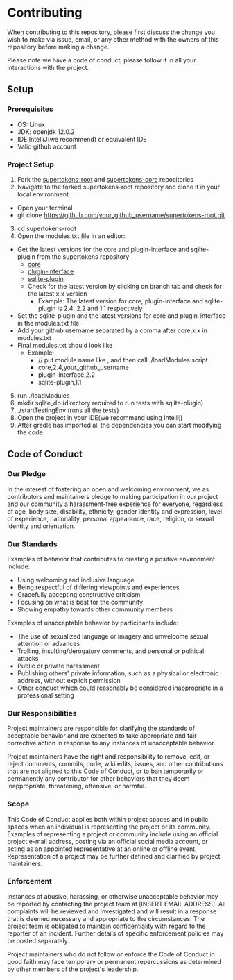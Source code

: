 # Contributing

When contributing to this repository, please first discuss the change you wish to make via issue,
email, or any other method with the owners of this repository before making a change. 

Please note we have a code of conduct, please follow it in all your interactions with the project.

## Setup

### Prerequisites
- OS: Linux
- JDK: openjdk 12.0.2
- IDE:IntelliJ(we recommend) or equivalent IDE
- Valid github account

### Project Setup
1. Fork the [supertokens-root](https://github.com/supertokens/supertokens-root.git) and [supertokens-core](https://github.com/supertokens/supertokens-core) repositories
2. Navigate to the forked supertokens-root repository and clone it in your local environment 
  - Open your terminal
  - git clone https://github.com/your_github_username/supertokens-root.git
3. cd supertokens-root
4. Open the modules.txt file in an editor:
  - Get the latest versions for the core and plugin-interface and sqlite-plugin from the supertokens repository 
    - [core](https://github.com/supertokens/supertokens-core)
    - [plugin-interface](https://github.com/supertokens/supertokens-plugin-interface)
    - [sqlite-plugin](https://github.com/supertokens/supertokens-sqlite-plugin)
    - Check for the latest version by clicking on branch tab and check for the latest x.x version
      - Example: The latest version for core, plugin-interface and sqlite-plugin is 2.4, 2.2 and 1.1 respectively
  - Set the sqlite-plugin and the latest versions for core and plugin-interface in the modules.txt file
  - Add your github username separated by a comma after core,x.x in  modules.txt
  - Final modules.txt should look like
    - Example: 
	    - // put module name like <module name>,<branch name> and then call ./loadModules script
      - core,2.4,your_github_username
      - plugin-interface,2.2
      - sqlite-plugin,1.1
5. run ./loadModules
6. mkdir sqlite_db (directory required to run tests with sqlite-plugin)
7. ./startTestingEnv (runs all the tests)
8. Open the project in your IDE(we recommend using Intellij)
9. After gradle has imported all the dependencies you can start modifying the code



## Code of Conduct

### Our Pledge

In the interest of fostering an open and welcoming environment, we as
contributors and maintainers pledge to making participation in our project and
our community a harassment-free experience for everyone, regardless of age, body
size, disability, ethnicity, gender identity and expression, level of experience,
nationality, personal appearance, race, religion, or sexual identity and
orientation.

### Our Standards

Examples of behavior that contributes to creating a positive environment
include:

* Using welcoming and inclusive language
* Being respectful of differing viewpoints and experiences
* Gracefully accepting constructive criticism
* Focusing on what is best for the community
* Showing empathy towards other community members

Examples of unacceptable behavior by participants include:

* The use of sexualized language or imagery and unwelcome sexual attention or
advances
* Trolling, insulting/derogatory comments, and personal or political attacks
* Public or private harassment
* Publishing others' private information, such as a physical or electronic
  address, without explicit permission
* Other conduct which could reasonably be considered inappropriate in a
  professional setting

### Our Responsibilities

Project maintainers are responsible for clarifying the standards of acceptable
behavior and are expected to take appropriate and fair corrective action in
response to any instances of unacceptable behavior.

Project maintainers have the right and responsibility to remove, edit, or
reject comments, commits, code, wiki edits, issues, and other contributions
that are not aligned to this Code of Conduct, or to ban temporarily or
permanently any contributor for other behaviors that they deem inappropriate,
threatening, offensive, or harmful.

### Scope

This Code of Conduct applies both within project spaces and in public spaces
when an individual is representing the project or its community. Examples of
representing a project or community include using an official project e-mail
address, posting via an official social media account, or acting as an appointed
representative at an online or offline event. Representation of a project may be
further defined and clarified by project maintainers.

### Enforcement

Instances of abusive, harassing, or otherwise unacceptable behavior may be
reported by contacting the project team at [INSERT EMAIL ADDRESS]. All
complaints will be reviewed and investigated and will result in a response that
is deemed necessary and appropriate to the circumstances. The project team is
obligated to maintain confidentiality with regard to the reporter of an incident.
Further details of specific enforcement policies may be posted separately.

Project maintainers who do not follow or enforce the Code of Conduct in good
faith may face temporary or permanent repercussions as determined by other
members of the project's leadership.
